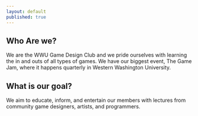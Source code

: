 ```yaml
---
layout: default 
published: true
---
```



Who Are we?
-----------

We are the WWU Game Design Club and we pride ourselves with learning the in and outs of all types of games. We have our biggest event, The Game Jam, where it happens quarterly in Western Washington University.

What is our goal?
-----------------

We aim to educate, inform, and entertain our members with lectures from community game designers, artists, and programmers.
